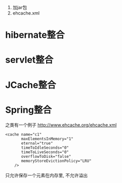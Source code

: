 1. 加jar包
2. ehcache.xml

# hibernate整合 #
# servlet整合 #
# JCache整合 #
# Spring整合 #

之类有一个例子
http://www.ehcache.org/ehcache.xml

```
<cache name="c1"
       maxElementsInMemory="1"
       eternal="true"
       timeToIdleSeconds="0"
       timeToLiveSeconds="0"
       overflowToDisk="false"
       memoryStoreEvictionPolicy="LRU"
	/>
```
只允许保存一个元素在内存里, 不允许溢出
